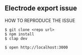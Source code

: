 

## Electrode export issue

HOW TO REPRODUCE THE ISSUE

    $ git clone <repo url>
    $ npm install
    $ clap dev

    $ open http://localhost:3000
